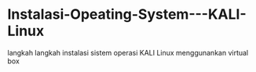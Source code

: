 # Instalasi-Opeating-System---KALI-Linux
langkah langkah instalasi sistem operasi KALI Linux menggunankan virtual box
